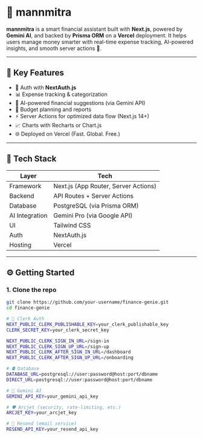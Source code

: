 # 💸 mannmitra

**mannmitra** is a smart financial assistant built with **Next.js**, powered by **Gemini AI**, and backed by **Prisma ORM** on a **Vercel** deployment. It helps users manage money smarter with real-time expense tracking, AI-powered insights, and smooth server actions 🚀.

---

## 🔮 Key Features

- 🔐 Auth with **NextAuth.js**
- 📊 Expense tracking & categorization
- 🧠 AI-powered financial suggestions (via Gemini API)
- 🧾 Budget planning and reports
- ⚡ Server Actions for optimized data flow (Next.js 14+)
- 📈 Charts with Recharts or Chart.js
- 🌐 Deployed on Vercel (Fast. Global. Free.)

---

## 💼 Tech Stack

| Layer         | Tech                                 |
|---------------|--------------------------------------|
| Framework     | Next.js (App Router, Server Actions) |
| Backend       | API Routes + Server Actions          |
| Database      | PostgreSQL (via Prisma ORM)          |
| AI Integration| Gemini Pro (via Google API)          |
| UI            | Tailwind CSS                         |
| Auth          | NextAuth.js                          |
| Hosting       | Vercel                               |

---

## ⚙️ Getting Started

### 1. Clone the repo

```bash
git clone https://github.com/your-username/finance-genie.git
cd finance-genie

# 🔐 Clerk Auth
NEXT_PUBLIC_CLERK_PUBLISHABLE_KEY=your_clerk_publishable_key
CLERK_SECRET_KEY=your_clerk_secret_key

NEXT_PUBLIC_CLERK_SIGN_IN_URL=/sign-in
NEXT_PUBLIC_CLERK_SIGN_UP_URL=/sign-up
NEXT_PUBLIC_CLERK_AFTER_SIGN_IN_URL=/dashboard
NEXT_PUBLIC_CLERK_AFTER_SIGN_UP_URL=/onboarding

# 🛢️ Database
DATABASE_URL=postgresql://user:password@host:port/dbname
DIRECT_URL=postgresql://user:password@host:port/dbname

# 🧠 Gemini AI
GEMINI_API_KEY=your_gemini_api_key

# 🛡️ Arcjet (security, rate-limiting, etc.)
ARCJET_KEY=your_arcjet_key

# 📧 Resend (email service)
RESEND_API_KEY=your_resend_api_key
